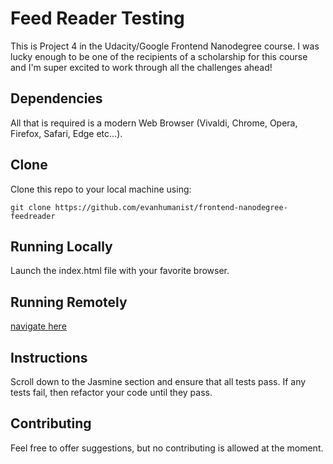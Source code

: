 # Feed Reader Testing
This is Project 4 in the Udacity/Google Frontend Nanodegree course. I was lucky enough to be one of the recipients of a scholarship for this course and I'm super excited to work through all the challenges ahead!

## Dependencies
All that is required is a modern Web Browser (Vivaldi, Chrome, Opera, Firefox, Safari, Edge etc...).

## Clone
Clone this repo to your local machine using:

`git clone https://github.com/evanhumanist/frontend-nanodegree-feedreader`

## Running Locally
Launch the index.html file with your favorite browser.

## Running Remotely
[navigate here](https://evanhumanist.github.io/frontend-nanodegree-feedreader/index.html)

## Instructions
Scroll down to the Jasmine section and ensure that all tests pass. If any tests fail, then refactor your code until they pass.

## Contributing
Feel free to offer suggestions, but no contributing is allowed at the moment.
